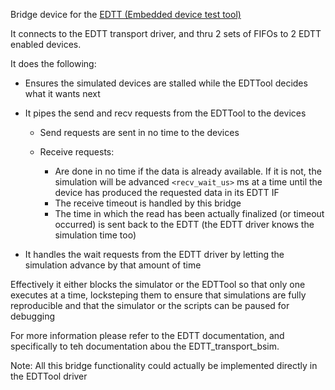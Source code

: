 Bridge device for the [EDTT (Embedded device test tool)](https://github.com/EDTTool)

It connects to the EDTT transport driver,
and thru 2 sets of FIFOs to 2 EDTT enabled devices.

It does the following:

* Ensures the simulated devices are stalled while the EDTTool decides what
  it wants next
* It pipes the send and recv requests from the EDTTool to the devices

    * Send requests are sent in no time to the devices
    * Receive requests:

         * Are done in no time if the data is already available. If it is not, the
           simulation will be advanced `<recv_wait_us>` ms at a time until the device
           has produced the requested data in its EDTT IF
         * The receive timeout is handled by this bridge
         * The time in which the read has been actually finalized (or timeout
           occurred) is sent back to the EDTT (the EDTT driver knows the
           simulation time too)

* It handles the wait requests from the EDTT driver by letting the simulation
  advance by that amount of time

Effectively it either blocks the simulator or the EDTTool so that only one
executes at a time, locksteping them to ensure that simulations are fully
reproducible and that the simulator or the scripts can be paused for debugging

For more information please refer to the EDTT documentation, and specifically
to teh documentation abou the EDTT_transport_bsim.

Note: All this bridge functionality could actually be implemented directly in
the EDTTool driver
